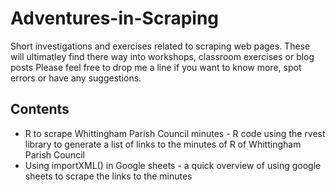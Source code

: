 # Adventures-in-Scraping
Short investigations and exercises related to scraping web pages. These will ultimatley find there way into workshops, classroom exercises or blog posts
Please feel free to drop me a line if you want to know more, spot errors or have any suggestions. 
## Contents
+ R to scrape Whittingham Parish Council minutes - R code using the rvest library to generate a list of links to the minutes of R of Whittingham Parish Council
+ Using importXML() in Google sheets - a quick overview of using google sheets to scrape the links to the minutes 
